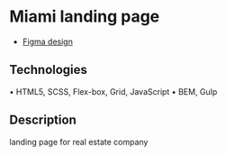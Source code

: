 # Miami landing page
- [Figma design ](https://www.figma.com/file/nHz8bflIwJaWP3P99vKTH5/miami_home_new?node-id=16033%3A3)

## Technologies
• HTML5, SCSS, Flex-box, Grid, JavaScript
• BEM, Gulp

## Description
landing page for real estate company
